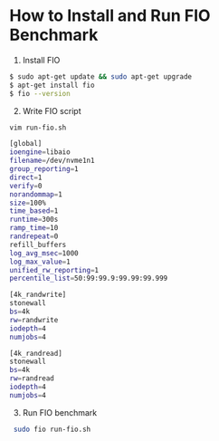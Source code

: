 # How to Install and Run FIO Benchmark

1. Install FIO
```bash
$ sudo apt-get update && sudo apt-get upgrade
$ apt-get install fio
$ fio --version
```

2. Write FIO script


```bash
vim run-fio.sh

[global]
ioengine=libaio
filename=/dev/nvme1n1
group_reporting=1
direct=1
verify=0
norandommap=1
size=100%
time_based=1
runtime=300s
ramp_time=10
randrepeat=0
refill_buffers
log_avg_msec=1000
log_max_value=1
unified_rw_reporting=1
percentile_list=50:99:99.9:99.99:99.999

[4k_randwrite]
stonewall
bs=4k
rw=randwrite
iodepth=4
numjobs=4

[4k_randread]
stonewall
bs=4k
rw=randread
iodepth=4
numjobs=4
```

3. Run FIO benchmark
```bash
 sudo fio run-fio.sh
```
